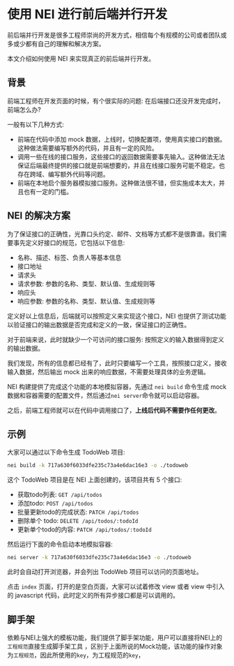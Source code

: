 # 使用 NEI 进行前后端并行开发

前后端并行开发是很多工程师崇尚的开发方式，相信每个有规模的公司或者团队或多或少都有自己的理解和解决方案。

本文介绍如何使用 NEI 来实现真正的前后端并行开发。


## 背景

前端工程师在开发页面的时候，有个很实际的问题: 在后端接口还没开发完成时，前端怎么办?

一般有以下几种方式:

* 前端在代码中添加 mock 数据，上线时，切换配置项，使用真实接口的数据。这种做法需要编写额外的代码，并且有一定的风险。
* 调用一些在线的接口服务，这些接口的返回数据需要事先输入。这种做法无法保证后端最终提供的接口就是前端想要的，并且在线接口服务可能不稳定。也存在跨域、编写额外代码等问题。
* 前端在本地启个服务器模拟接口服务。这种做法很不错，但实施成本太大，并且也有一定的门槛。

## NEI 的解决方案

为了保证接口的正确性，光靠口头约定、邮件、文档等方式都不是很靠谱。我们需要事先定义好接口的规范，它包括以下信息:

* 名称、描述、标签、负责人等基本信息
* 接口地址
* 请求头
* 请求参数: 参数的名称、类型、默认值、生成规则等
* 响应头
* 响应参数: 参数的名称、类型、默认值、生成规则等

定义好以上信息后，后端就可以按照定义来实现这个接口，NEI 也提供了测试功能以验证接口的输出数据是否完成和定义的一致，保证接口的正确性。

对于前端来说，此时就缺少一个可访问的接口服务: 按照定义的输入数据得到定义的输出数据。

我们发现，所有的信息都已经有了，此时只要编写一个工具，按照接口定义，接收输入数据，然后输出 mock 出来的响应数据，不需要处理具体的业务逻辑。

NEI 构建提供了完成这个功能的本地模拟容器，先通过 `nei build` 命令生成 mock 数据和容器需要的配置文件，然后通过`nei server`命令就可以启动容器。

之后，前端工程师就可以在代码中调用接口了，**上线后代码不需要作任何更改**。

## 示例

大家可以通过以下命令生成 TodoWeb 项目:

```bash
nei build -k 717a630f6033dfe235c73a4e6dac16e3 -o ./todoweb
```

这个 TodoWeb 项目是在 NEI 上面创建的，该项目共有 5 个接口:

* 获取todo列表:             `GET /api/todos`
* 添加todo:                `POST /api/todos`
* 批量更新todo的完成状态:    `PATCH /api/todos`
* 删除单个 todo:            `DELETE /api/todos/:todoId`
* 更新单个todo的内容:        `PATCH /api/todos/:todoId`

然后运行下面的命令启动本地模拟容器:

```bash
nei server -k 717a630f6033dfe235c73a4e6dac16e3 -o ./todoweb
```

此时会自动打开浏览器，并会列出 TodoWeb 项目可以访问的页面地址。

点击 `index` 页面，打开的是空白页面，大家可以试着修改 view 或者 view 中引入的 javascript 代码，此时定义的所有异步接口都是可以调用的。

## 脚手架

依赖与NEI上强大的模板功能，我们提供了脚手架功能，用户可以直接将NEI上的`工程规范`直接生成脚手架工具
，区别于上面所说的Mock功能，该功能的操作对象为`工程规范`，因此所使用的`key`，为工程规范的`key`，